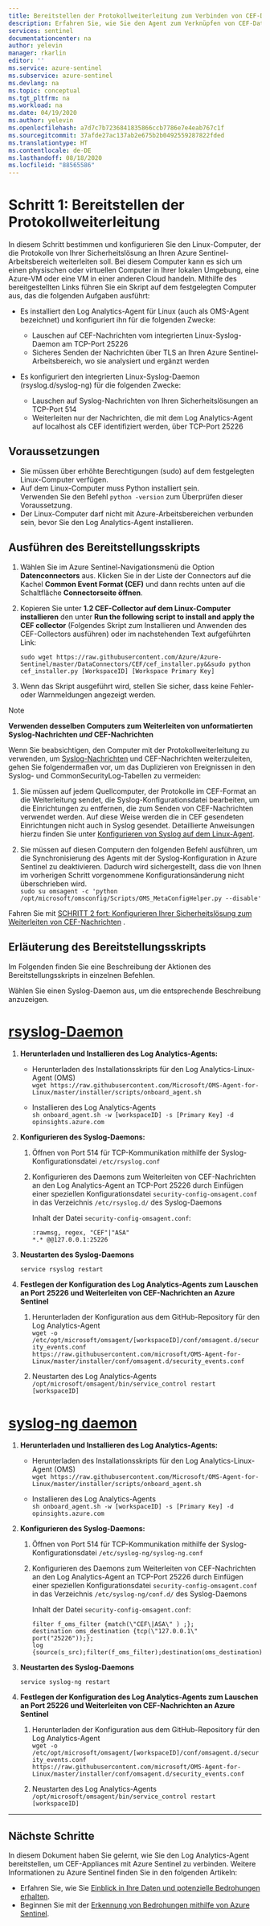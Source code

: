 ```yaml
---
title: Bereitstellen der Protokollweiterleitung zum Verbinden von CEF-Daten mit Azure Sentinel | Microsoft-Dokumentation
description: Erfahren Sie, wie Sie den Agent zum Verknüpfen von CEF-Daten mit Azure Sentinel bereitstellen.
services: sentinel
documentationcenter: na
author: yelevin
manager: rkarlin
editor: ''
ms.service: azure-sentinel
ms.subservice: azure-sentinel
ms.devlang: na
ms.topic: conceptual
ms.tgt_pltfrm: na
ms.workload: na
ms.date: 04/19/2020
ms.author: yelevin
ms.openlocfilehash: a7d7c7b7236841835866ccb7786e7e4eab767c1f
ms.sourcegitcommit: 37afde27ac137ab2e675b2b0492559287822fded
ms.translationtype: HT
ms.contentlocale: de-DE
ms.lasthandoff: 08/18/2020
ms.locfileid: "88565586"
---
```

# <a name="step-1-deploy-the-log-forwarder"></a>Schritt 1: Bereitstellen der Protokollweiterleitung


In diesem Schritt bestimmen und konfigurieren Sie den Linux-Computer, der die Protokolle von Ihrer Sicherheitslösung an Ihren Azure Sentinel-Arbeitsbereich weiterleiten soll. Bei diesem Computer kann es sich um einen physischen oder virtuellen Computer in Ihrer lokalen Umgebung, eine Azure-VM oder eine VM in einer anderen Cloud handeln. Mithilfe des bereitgestellten Links führen Sie ein Skript auf dem festgelegten Computer aus, das die folgenden Aufgaben ausführt:
- Es installiert den Log Analytics-Agent für Linux (auch als OMS-Agent bezeichnet) und konfiguriert ihn für die folgenden Zwecke:
    - Lauschen auf CEF-Nachrichten vom integrierten Linux-Syslog-Daemon am TCP-Port 25226
    - Sicheres Senden der Nachrichten über TLS an Ihren Azure Sentinel-Arbeitsbereich, wo sie analysiert und ergänzt werden

- Es konfiguriert den integrierten Linux-Syslog-Daemon (rsyslog.d/syslog-ng) für die folgenden Zwecke:
    - Lauschen auf Syslog-Nachrichten von Ihren Sicherheitslösungen an TCP-Port 514
    - Weiterleiten nur der Nachrichten, die mit dem Log Analytics-Agent auf localhost als CEF identifiziert werden, über TCP-Port 25226
 
## <a name="prerequisites"></a>Voraussetzungen

- Sie müssen über erhöhte Berechtigungen (sudo) auf dem festgelegten Linux-Computer verfügen.
- Auf dem Linux-Computer muss Python installiert sein.<br>Verwenden Sie den Befehl `python -version` zum Überprüfen dieser Voraussetzung.
- Der Linux-Computer darf nicht mit Azure-Arbeitsbereichen verbunden sein, bevor Sie den Log Analytics-Agent installieren.

## <a name="run-the-deployment-script"></a>Ausführen des Bereitstellungsskripts
 
1. Wählen Sie im Azure Sentinel-Navigationsmenü die Option **Datenconnectors** aus. Klicken Sie in der Liste der Connectors auf die Kachel **Common Event Format (CEF)** und dann rechts unten auf die Schaltfläche **Connectorseite öffnen**. 

1. Kopieren Sie unter **1.2 CEF-Collector auf dem Linux-Computer installieren** den unter **Run the following script to install and apply the CEF collector** (Folgendes Skript zum Installieren und Anwenden des CEF-Collectors ausführen) oder im nachstehenden Text aufgeführten Link:

     `sudo wget https://raw.githubusercontent.com/Azure/Azure-Sentinel/master/DataConnectors/CEF/cef_installer.py&&sudo python cef_installer.py [WorkspaceID] [Workspace Primary Key]`

1. Wenn das Skript ausgeführt wird, stellen Sie sicher, dass keine Fehler- oder Warnmeldungen angezeigt werden.

> [!NOTE]
> **Verwenden desselben Computers zum Weiterleiten von unformatierten Syslog-Nachrichten *und* CEF-Nachrichten**
>
> Wenn Sie beabsichtigen, den Computer mit der Protokollweiterleitung zu verwenden, um [Syslog-Nachrichten](connect-syslog.md) und CEF-Nachrichten weiterzuleiten, gehen Sie folgendermaßen vor, um das Duplizieren von Ereignissen in den Syslog- und CommonSecurityLog-Tabellen zu vermeiden:
>
> 1. Sie müssen auf jedem Quellcomputer, der Protokolle im CEF-Format an die Weiterleitung sendet, die Syslog-Konfigurationsdatei bearbeiten, um die Einrichtungen zu entfernen, die zum Senden von CEF-Nachrichten verwendet werden. Auf diese Weise werden die in CEF gesendeten Einrichtungen nicht auch in Syslog gesendet. Detaillierte Anweisungen hierzu finden Sie unter [Konfigurieren von Syslog auf dem Linux-Agent](../azure-monitor/platform/data-sources-syslog.md#configure-syslog-on-linux-agent).
>
> 1. Sie müssen auf diesen Computern den folgenden Befehl ausführen, um die Synchronisierung des Agents mit der Syslog-Konfiguration in Azure Sentinel zu deaktivieren. Dadurch wird sichergestellt, dass die von Ihnen im vorherigen Schritt vorgenommene Konfigurationsänderung nicht überschrieben wird.<br>
> `sudo su omsagent -c 'python /opt/microsoft/omsconfig/Scripts/OMS_MetaConfigHelper.py --disable'`

Fahren Sie mit [SCHRITT 2 fort: Konfigurieren Ihrer Sicherheitslösung zum Weiterleiten von CEF-Nachrichten](connect-cef-solution-config.md) .

## <a name="deployment-script-explained"></a>Erläuterung des Bereitstellungsskripts

Im Folgenden finden Sie eine Beschreibung der Aktionen des Bereitstellungsskripts in einzelnen Befehlen.

Wählen Sie einen Syslog-Daemon aus, um die entsprechende Beschreibung anzuzeigen.

# <a name="rsyslog-daemon"></a>[rsyslog-Daemon](#tab/rsyslog)

1. **Herunterladen und Installieren des Log Analytics-Agents:**

    - Herunterladen des Installationsskripts für den Log Analytics-Linux-Agent (OMS)<br>
        `wget https://raw.githubusercontent.com/Microsoft/OMS-Agent-for-Linux/master/installer/scripts/onboard_agent.sh`

    - Installieren des Log Analytics-Agents<br>
        `sh onboard_agent.sh -w [workspaceID] -s [Primary Key] -d opinsights.azure.com`

1. **Konfigurieren des Syslog-Daemons:**

    1. Öffnen von Port 514 für TCP-Kommunikation mithilfe der Syslog-Konfigurationsdatei `/etc/rsyslog.conf`

    1. Konfigurieren des Daemons zum Weiterleiten von CEF-Nachrichten an den Log Analytics-Agent an TCP-Port 25226 durch Einfügen einer speziellen Konfigurationsdatei `security-config-omsagent.conf` in das Verzeichnis `/etc/rsyslog.d/` des Syslog-Daemons

        Inhalt der Datei `security-config-omsagent.conf`:

        ```console
        :rawmsg, regex, "CEF"|"ASA"
        *.* @@127.0.0.1:25226
        ```

1. **Neustarten des Syslog-Daemons**

    `service rsyslog restart`

1. **Festlegen der Konfiguration des Log Analytics-Agents zum Lauschen an Port 25226 und Weiterleiten von CEF-Nachrichten an Azure Sentinel**

    1. Herunterladen der Konfiguration aus dem GitHub-Repository für den Log Analytics-Agent<br>
        `wget -o /etc/opt/microsoft/omsagent/[workspaceID]/conf/omsagent.d/security_events.conf https://raw.githubusercontent.com/microsoft/OMS-Agent-for-Linux/master/installer/conf/omsagent.d/security_events.conf`


    1. Neustarten des Log Analytics-Agents<br>
        `/opt/microsoft/omsagent/bin/service_control restart [workspaceID]`

# <a name="syslog-ng-daemon"></a>[syslog-ng daemon](#tab/syslogng)

1. **Herunterladen und Installieren des Log Analytics-Agents:**

    - Herunterladen des Installationsskripts für den Log Analytics-Linux-Agent (OMS)<br>`wget https://raw.githubusercontent.com/Microsoft/OMS-Agent-for-Linux/master/installer/scripts/onboard_agent.sh`

    - Installieren des Log Analytics-Agents<br>`sh onboard_agent.sh -w [workspaceID] -s [Primary Key] -d opinsights.azure.com`

1. **Konfigurieren des Syslog-Daemons:**

    1. Öffnen von Port 514 für TCP-Kommunikation mithilfe der Syslog-Konfigurationsdatei `/etc/syslog-ng/syslog-ng.conf`

    1. Konfigurieren des Daemons zum Weiterleiten von CEF-Nachrichten an den Log Analytics-Agent an TCP-Port 25226 durch Einfügen einer speziellen Konfigurationsdatei `security-config-omsagent.conf` in das Verzeichnis `/etc/syslog-ng/conf.d/` des Syslog-Daemons

        Inhalt der Datei `security-config-omsagent.conf`:

        ```console
        filter f_oms_filter {match(\"CEF\|ASA\" ) ;};
        destination oms_destination {tcp(\"127.0.0.1\" port("25226"));};
        log {source(s_src);filter(f_oms_filter);destination(oms_destination);};
        ```

1. **Neustarten des Syslog-Daemons**

    `service syslog-ng restart`

1. **Festlegen der Konfiguration des Log Analytics-Agents zum Lauschen an Port 25226 und Weiterleiten von CEF-Nachrichten an Azure Sentinel**

    1. Herunterladen der Konfiguration aus dem GitHub-Repository für den Log Analytics-Agent<br>
        `wget -o /etc/opt/microsoft/omsagent/[workspaceID]/conf/omsagent.d/security_events.conf https://raw.githubusercontent.com/microsoft/OMS-Agent-for-Linux/master/installer/conf/omsagent.d/security_events.conf`


    1. Neustarten des Log Analytics-Agents<br>
        `/opt/microsoft/omsagent/bin/service_control restart [workspaceID]`

---

## <a name="next-steps"></a>Nächste Schritte
In diesem Dokument haben Sie gelernt, wie Sie den Log Analytics-Agent bereitstellen, um CEF-Appliances mit Azure Sentinel zu verbinden. Weitere Informationen zu Azure Sentinel finden Sie in den folgenden Artikeln:
- Erfahren Sie, wie Sie [Einblick in Ihre Daten und potenzielle Bedrohungen erhalten](quickstart-get-visibility.md).
- Beginnen Sie mit der [Erkennung von Bedrohungen mithilfe von Azure Sentinel](tutorial-detect-threats.md).

